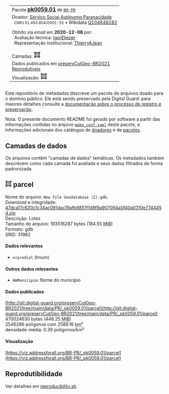 <aside>
<table align="right" style="padding: 1em">
<tr><td>Pacote <a target="_git" title="link canônico para o git deste pacote" href="http://git.digital-guard.org/preserv-BR/blob/main/data/PR/_pk0059.01"><big><b>pk0059.01</b></big></a> de <small><a target="_osmcodes" title="Jurisdição" href="https://osm.codes/BR-PR">BR-PR</a></small>
</td></tr>
<tr><td>
Doador: <a rel="external" target="_doador" href="http://www.paranacidade.org.br/">Serviço Social Autônomo Paranacidade</a>
<br/>&nbsp; <small>CNPJ 01.450.804/0001-55</small> • Wikidata <a rel="external" target="_doador" title="link descritor Wikidata do doador" href="https://www.wikidata.org/wiki/Q104848282">Q104848282</a></small><br/>

Obtido via <i>email</i> em <b>2020-12-08</b> por:
<br/>&nbsp; Avaliação técnica: <a rel="external" target="_gitPerson" title="usuário Git" href="https://github.com/IgorEliezer">IgorEliezer</a>
<br/>&nbsp; Representação institucional: <a rel="external" target="_gitPerson" title="usuário Git" href="https://github.com/ThierryAJean">ThierryAJean</a><br/>
</td></tr>
<tr><td>Camadas: <a title="parcel" href="#-parcel"><img src="https://raw.githubusercontent.com/digital-guard/preserv/main/docs/assets/layerIcon-parcel.png" alt="parcel" width="20"/></a> </td></tr>
<tr><td>Dados publicados em <a href="http://git.digital-guard.org/preservCutGeo-BR2021/tree/main/data/PR/_pk0059.01">preservCutGeo-BR2021</a><br/><a href="#reprodutibilidade">Reprodutíveis</a></td></tr>
<tr><td>Visualização: <a title="parcel" href="https://viz.addressforall.org/BR-PR/_pk0059.01/parcel"><img src="https://raw.githubusercontent.com/digital-guard/preserv/main/docs/assets/layerIcon-parcel.png" alt="parcel" width="20"/></a></td></tr>
</table>
</aside>

<section>

Este repositório de metadados descreve um pacote de arquivos doado para o domínio público. Ele está sendo preservado pela Digital Guard: para maiores detalhes consulte a [documentação sobre o processo de registro e preservação](https://wiki.addressforall.org/doc/Documentação_Digital-guard).

Nota. O presente documento README foi gerado por software a partir das informações contidas no arquivo [`make_conf.yaml`](make_conf.yaml) deste pacote, e informações adicionais dos catálogos de [doadores](https://git.digital-guard.org/preserv-BR/blob/main/data/donor.csv) e de [pacotes](https://git.digital-guard.org/preserv-BR/blob/main/data/donatedPack.csv).

# Camadas de dados

Os arquivos contêm "camadas de dados" temáticas. Os metadados também descrevem como cada camada foi avaliada e seus dados filtrados de forma padronizada.

## <img src="https://raw.githubusercontent.com/digital-guard/preserv/main/docs/assets/layerIcon-parcel.png" alt="parcel" width="20"/> parcel

Nome do arquivo: `New File Geodatabase (2).gdb`.<br/>*Download* e integridade: [47dca17c620c1c34ac091dac19afb8851f1d8f9a907094a0f40a0310e774445d.zip](http://dl.digital-guard.org/47dca17c620c1c34ac091dac19afb8851f1d8f9a907094a0f40a0310e774445d.zip)<br/>Descrição: Lotes<br/>Tamanho do arquivo: 193516287 bytes (184.55 <abbr title="mebibyte">MiB</abbr>)<br/>Formato: gdb<br/>SRID: 31982

#### Dados relevantes
* `nrpredial` (hnum)

#### Outros dados relevantes
* `NmMunicipio`: Nome do município

#### Dados publicados
[http://git.digital-guard.org/preservCutGeo-BR2021/tree/main/data/PR/_pk0059.01/parcel](http://git.digital-guard.org/preservCutGeo-BR2021/tree/main/data/PR/_pk0059.01/parcel)<br/>470024630 bytes (448.25 <abbr title="mebibyte">MiB</abbr>)<br/>2546286 polígonos com 2589.16 <abbr title="quilômetros quadrados">km²</abbr><br/>densidade média: 0.39 polígonos/km²

#### Visualização
[https://viz.addressforall.org/BR-PR/_pk0059.01/parcel](https://viz.addressforall.org/BR-PR/_pk0059.01/parcel)

</section>
<section>

# Reprodutibilidade

Ver detalhes em [reproducibility.sh](reproducibility.sh).

</section>

